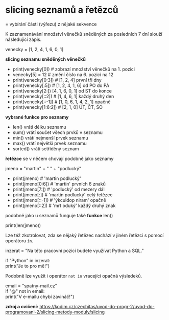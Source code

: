 # slicing seznamů a řetězců
= vybírání části (výřezu) z nějaké sekvence

K zaznamenávání množství věnečků sněděných za posledních 7 dní slouží následující zápis.

venecky = [1, 2, 4, 1, 6, 0, 1]

**slicing seznamu sněděných věnečků**

- print(venecky[0])         # zobrazí množství věnečků na 1. pozici
- venecky[5] = 12           # změní číslo na 6. pozici na 12
- print(venecky[0:3])       # [1, 2, 4] první tři dny
- print(venecky[:5])        # [1, 2, 4, 1, 6] od PO do PÁ
- print(venecky[2:])         [4, 1, 6, 0, 1] od ST do konce
- print(venecky[::2])       # [1, 4, 6, 1] každý druhý den
- print(venecky[::-1])      # [1, 0, 6, 1, 4, 2, 1] opačně
- print(venecky[1:6:2])     # [2, 1, 0] ÚT, ČT, SO

**vybrané funkce pro seznamy**

- len() vrátí délku seznamu
- sum() vrátí součet všech prvků v seznamu
- min() vrátí nejmenší prvek seznamu
- max() vrátí největší prvek seznamu
- sorted() vrátí setříděný seznam

**řetězce** se v něčem chovají podobně jako seznamy

jmeno = "martin" + " " + "podlucký"

- print(jmeno)          # 'martin podlucký'
- print(jmeno[0:6])     # 'martin' prvních 6 znaků
- print(jmeno[7:])      # 'podlucký' od mezery dál
- print(jmeno[:])       # 'martin podlucký' celý řetězec
- print(jmeno[::-1])    # 'ýkculdop niram' opačně
- print(jmeno[::2])     # 'mrt oduký' každý druhý znak

podobně jako u seznamů funguje také **funkce** len()

print(len(jmeno))

Lze též zkotrolovat, zda se nějaký řetězec nachází v jiném řetězci s pomocí operátoru `in`.

inzerat = "Na této pracovní pozici budete využívat Python a SQL."

if "Python" in inzerat:  
    print("Je to pro mě!")

Podobně lze využít i operátor `not in` vracející opačná výsledeků.

email = "spatny-mail.cz"  
if "@" not in email:  
    print("V e-mailu chybí zavináč!")

**zdroj a cvičení:** https://kodim.cz/czechitas/uvod-do-progr-2/uvod-do-programovani-2/slicing-metody-moduly/slicing
